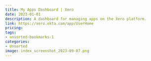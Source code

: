 ```yaml
---
title: My Apps Dashboard | Xero
date: 2023-01-01
description: A dashboard for managing apps on the Xero platform.
link: https://xero.okta.com/app/UserHome
pricing: 
tags: 
- unsorted-bookmarks-1 
categories: 
- Unsorted 
image: index_screenshot_2023-09-07.png
---
```

